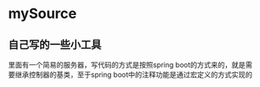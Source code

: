 # mySource
## 自己写的一些小工具
里面有一个简易的服务器，写代码的方式是按照spring boot的方式来的，就是需要继承控制器的基类，至于spring boot中的注释功能是通过宏定义的方式实现的